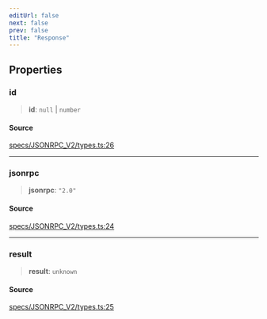 ```yaml
---
editUrl: false
next: false
prev: false
title: "Response"
---
```


## Properties

### id

> **id**: `null` \| `number`

#### Source

[specs/JSONRPC\_V2/types.ts:26](https://github.com/chord-ts/rpc/blob/d3d88c3/src/specs/JSONRPC_V2/types.ts#L26)

***

### jsonrpc

> **jsonrpc**: `"2.0"`

#### Source

[specs/JSONRPC\_V2/types.ts:24](https://github.com/chord-ts/rpc/blob/d3d88c3/src/specs/JSONRPC_V2/types.ts#L24)

***

### result

> **result**: `unknown`

#### Source

[specs/JSONRPC\_V2/types.ts:25](https://github.com/chord-ts/rpc/blob/d3d88c3/src/specs/JSONRPC_V2/types.ts#L25)
